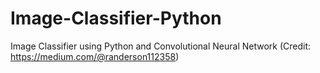 # Image-Classifier-Python
Image Classifier using Python and Convolutional Neural Network
(Credit: https://medium.com/@randerson112358)
